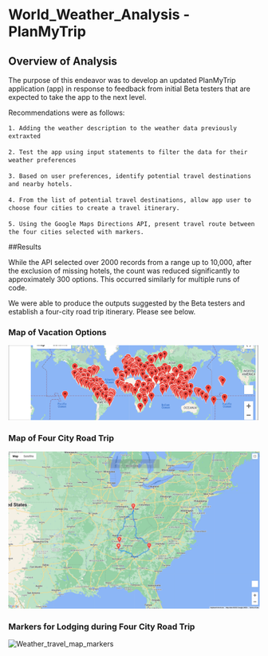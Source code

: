 # World_Weather_Analysis - PlanMyTrip 

## Overview of Analysis

The purpose of this endeavor was to develop an updated PlanMyTrip application (app) in response to feedback from initial Beta testers that are expected to take the app to the next level. 

Recommendations were as follows: 

	1. Adding the weather description to the weather data previously extraxted 

	2. Test the app using input statements to filter the data for their weather preferences

	3. Based on user preferences, identify potential travel destinations and nearby hotels. 

	4. From the list of potential travel destinations, allow app user to choose four cities to create a travel itinerary. 

	5. Using the Google Maps Directions API, present travel route between the four cities selected with markers. 


##Results

While the API selected over 2000 records from a range up to 10,000, after the exclusion of missing hotels, the count was reduced significantly to approximately 300 options. This occurred similarly for multiple runs of code. 

We were able to produce the outputs suggested by the Beta testers and establish a four-city road trip itinerary. Please see below. 

### Map of Vacation Options

![WeatherPy_vacation_map](Vacation_Search/WeatherPy_vacation_map.png)


### Map of Four City Road Trip

![Weather_travel_map](Vacation_Itinerary/WeatherPy_travel_map.png)



### Markers for Lodging during Four City Road Trip

![Weather_travel_map_markers](Vacation_Itinerary/WeatherPy_travel_map_markers.png)



